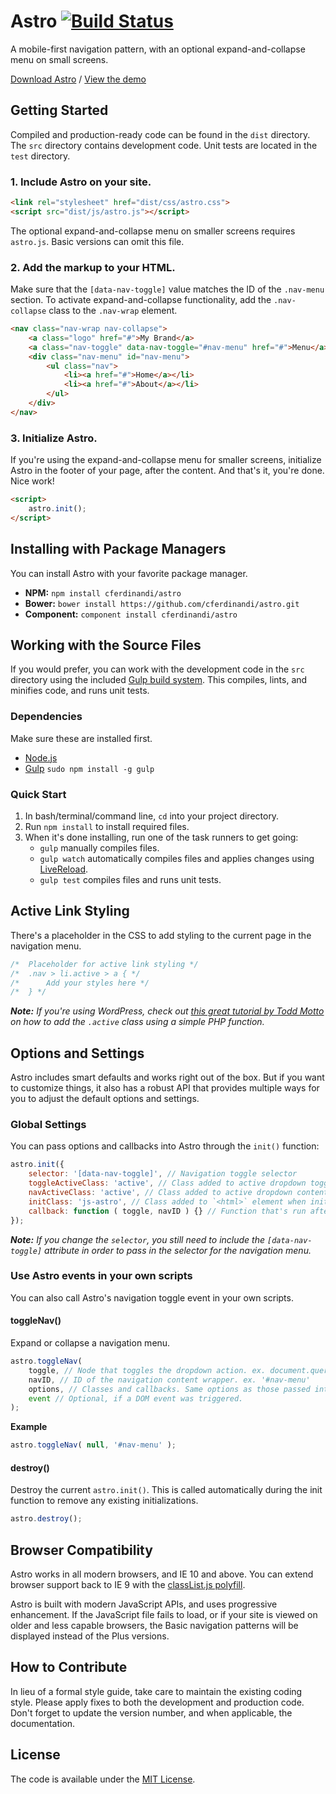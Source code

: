 # Astro [![Build Status](https://travis-ci.org/cferdinandi/astro.svg)](https://travis-ci.org/cferdinandi/astro)
A mobile-first navigation pattern, with an optional expand-and-collapse menu on small screens.

[Download Astro](https://github.com/cferdinandi/astro/archive/master.zip) / [View the demo](http://cferdinandi.github.io/astro/)



## Getting Started

Compiled and production-ready code can be found in the `dist` directory. The `src` directory contains development code. Unit tests are located in the `test` directory.

### 1. Include Astro on your site.

```html
<link rel="stylesheet" href="dist/css/astro.css">
<script src="dist/js/astro.js"></script>
```

The optional expand-and-collapse menu on smaller screens requires `astro.js`. Basic versions can omit this file.

### 2. Add the markup to your HTML.

Make sure that the `[data-nav-toggle]` value matches the ID of the `.nav-menu` section. To activate expand-and-collapse functionality, add the `.nav-collapse` class to the `.nav-wrap` element.

```html
<nav class="nav-wrap nav-collapse">
	<a class="logo" href="#">My Brand</a>
	<a class="nav-toggle" data-nav-toggle="#nav-menu" href="#">Menu</a>
	<div class="nav-menu" id="nav-menu">
		<ul class="nav">
			<li><a href="#">Home</a></li>
			<li><a href="#">About</a></li>
		</ul>
	</div>
</nav>
```


### 3. Initialize Astro.

If you're using the expand-and-collapse menu for smaller screens, initialize Astro in the footer of your page, after the content. And that's it, you're done. Nice work!

```html
<script>
	astro.init();
</script>
```



## Installing with Package Managers

You can install Astro with your favorite package manager.

* **NPM:** `npm install cferdinandi/astro`
* **Bower:** `bower install https://github.com/cferdinandi/astro.git`
* **Component:** `component install cferdinandi/astro`



## Working with the Source Files

If you would prefer, you can work with the development code in the `src` directory using the included [Gulp build system](http://gulpjs.com/). This compiles, lints, and minifies code, and runs unit tests.

### Dependencies
Make sure these are installed first.

* [Node.js](http://nodejs.org)
* [Gulp](http://gulpjs.com) `sudo npm install -g gulp`

### Quick Start

1. In bash/terminal/command line, `cd` into your project directory.
2. Run `npm install` to install required files.
3. When it's done installing, run one of the task runners to get going:
	* `gulp` manually compiles files.
	* `gulp watch` automatically compiles files and applies changes using [LiveReload](http://livereload.com/).
	* `gulp test` compiles files and runs unit tests.



## Active Link Styling

There's a placeholder in the CSS to add styling to the current page in the navigation menu.

```css
/*  Placeholder for active link styling */
/*  .nav > li.active > a { */
/*      Add your styles here */
/*  } */
```

***Note:*** *If you're using WordPress, check out [this great tutorial by Todd Motto](http://www.toddmotto.com/highlight-your-current-page-with-wordpress-conditionals) on how to add the `.active` class using a simple PHP function.*



## Options and Settings

Astro includes smart defaults and works right out of the box. But if you want to customize things, it also has a robust API that provides multiple ways for you to adjust the default options and settings.

### Global Settings

You can pass options and callbacks into Astro through the `init()` function:

```javascript
astro.init({
	selector: '[data-nav-toggle]', // Navigation toggle selector
	toggleActiveClass: 'active', // Class added to active dropdown toggles on small screens
	navActiveClass: 'active', // Class added to active dropdown content areas on small screens
	initClass: 'js-astro', // Class added to `<html>` element when initiated
	callback: function ( toggle, navID ) {} // Function that's run after a dropdown is toggled
});
```

***Note:*** *If you change the `selector`, you still need to include the `[data-nav-toggle]` attribute in order to pass in the selector for the navigation menu.*

### Use Astro events in your own scripts

You can also call Astro's navigation toggle event in your own scripts.

#### toggleNav()
Expand or collapse a navigation menu.

```javascript
astro.toggleNav(
	toggle, // Node that toggles the dropdown action. ex. document.querySelector('#toggle')
	navID, // ID of the navigation content wrapper. ex. '#nav-menu'
	options, // Classes and callbacks. Same options as those passed into the init() function.
	event // Optional, if a DOM event was triggered.
);
```

**Example**

```javascript
astro.toggleNav( null, '#nav-menu' );
```

#### destroy()
Destroy the current `astro.init()`. This is called automatically during the init function to remove any existing initializations.

```javascript
astro.destroy();
```


## Browser Compatibility

Astro works in all modern browsers, and IE 10 and above. You can extend browser support back to IE 9 with the [classList.js polyfill](https://github.com/eligrey/classList.js/).

Astro is built with modern JavaScript APIs, and uses progressive enhancement. If the JavaScript file fails to load, or if your site is viewed on older and less capable browsers, the Basic navigation patterns will be displayed instead of the Plus versions.



## How to Contribute

In lieu of a formal style guide, take care to maintain the existing coding style. Please apply fixes to both the development and production code. Don't forget to update the version number, and when applicable, the documentation.



## License

The code is available under the [MIT License](LICENSE.md).